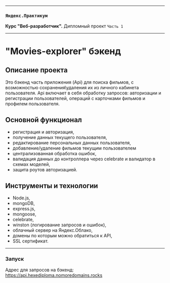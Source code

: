 -----

### `Яндекс.Практикум`
**Курс "Веб-разработчик".** Дипломный проект `Часть 1`

-----


# "Movies-explorer" бэкенд

## Описание проекта
Это бэкенд часть приложения (Api) для поиска фильмов, с возможностью сохранения\удаления их из личного кабинета пользователя.
Api включает в себя обработку запросов: авторизации и регистрации пользователей, операций с карточками фильмов и профилем пользователя.

## Основной функционал
* регистрация и авторизация,
* получение данных текущего пользователя,
* редактирование персональных данных пользователя,
* добавление/удаление фильмов текущим пользователем
* централизованная обработка ошибок,
* валидация данных до контроллера через celebrate  и валидатор в схемах моделей,
* защита роутов авторизацией.

## Инструменты и технологии
* Node.js,
* mongoDB,
* express.js,
* mongoose,
* celebrate,
* winston (логирование запросов и ошибок),
* облачный сервер на Яндекс.Облако,
* домены по которым можно обратиться к API,
* SSL сертификат.

----------------

### Запуск
Адрес для запросов на бэкенд: https://api.hexediploma.nomoredomains.rocks
